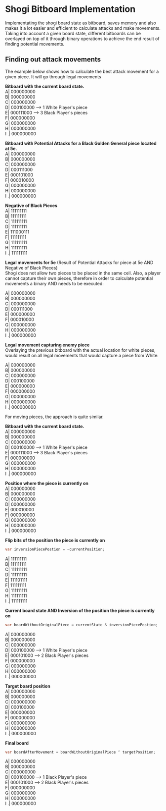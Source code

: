 ﻿Shogi Bitboard Implementation
=============================
Implementating the shogi board state as bitboard, saves memory and also makes it a lot easier and efficient to calculate attacks and make movements.
Taking into account a given board state, different bitboards can be overlayed on top of it through binary operations
to achieve the end result of finding potential movements.

Finding out attack movements
---------------
The example below shows how to calculate the best attack movement for a given piece. It will go through legal movements

**Bitboard with the current board state.**  
A| 000000000  
B| 000000000  
C| 000000000  
D| 000100000  --> 1 White Player's piece   
E| 000111000  --> 3 Black Player's pieces  
F| 000000000  
G| 000000000  
H| 000000000  
I .| 000000000  

**Bitboard with Potential Attacks for a Black Golden General piece located at 5e.**  
A| 000000000  
B| 000000000  
C| 000000000  
D| 000111000  
E| 000101000  
F| 000010000  
G| 000000000  
H| 000000000  
I .| 000000000  

**Negative of Black Pieces**  
A| 111111111  
B| 111111111  
C| 111111111  
D| 111111111    
E| 111000111  
F| 111111111  
G| 111111111  
H| 111111111  
I .| 111111111  

**Legal movements for 5e** (Result of Potential Attacks for piece at 5e AND Negative of Black Pieces)  
Shogi does not allow two pieces to be placed in the same cell. Also, a player cannot capture their own pieces, therefore in order to calculate potential movements a binary AND needs to be executed:

A| 000000000  
B| 000000000  
C| 000000000  
D| 000111000  
E| 000000000  
F| 000010000  
G| 000000000  
H| 000000000  
I .| 000000000 

**Legal movement capturing enemy piece**  
Overlaying the previous bitboard with the actual location for white pieces, would result on all legal movements that would capture a piece from White:

A| 000000000  
B| 000000000  
C| 000000000  
D| 000100000  
E| 000000000  
F| 000000000  
G| 000000000  
H| 000000000  
I .| 000000000 



For moving pieces, the approach is quite similar.

**Bitboard with the current board state.**  
A| 000000000  
B| 000000000  
C| 000000000  
D| 000100000  --> 1 White Player's piece   
E| 000111000  --> 3 Black Player's pieces  
F| 000000000  
G| 000000000  
H| 000000000  
I .| 000000000 

**Position where the piece is currently on**  
A| 000000000  
B| 000000000  
C| 000000000  
D| 000000000  
E| 000010000  
F| 000000000  
G| 000000000  
H| 000000000  
I .| 000000000  

**Flip bits of the position the piece is currently on**  
```c#
var inversionPiecePostion = ~currentPosition;
```  
A| 111111111  
B| 111111111  
C| 111111111  
D| 111111111  
E| 111101111  
F| 111111111  
G| 111111111  
H| 111111111  
I .| 111111111  

**Current board state AND Inversion of the position the piece is currently on**  
```c#
var boardWithoutOriginalPiece = currentState & inversionPiecePostion;
```  
A| 000000000  
B| 000000000  
C| 000000000  
D| 000100000  --> 1 White Player's piece   
E| 000101000  --> 2 Black Player's pieces  
F| 000000000  
G| 000000000  
H| 000000000  
I .| 000000000 

**Target board position**  
A| 000000000  
B| 000000000  
C| 000000000  
D| 000100000  
E| 000000000  
F| 000000000  
G| 000000000  
H| 000000000  
I .| 000000000 

**Final board**  
```c#
var boardAfterMovement = boardWithoutOriginalPiece ^ targetPosition;
```  
A| 000000000  
B| 000000000  
C| 000000000  
D| 000100000  --> 1 Black Player's piece   
E| 000101000  --> 2 Black Player's pieces  
F| 000000000  
G| 000000000  
H| 000000000  
I .| 000000000 